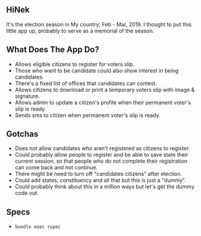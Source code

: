 ## HiNek

It's the election season in My country; Feb - Mar, 2019. I thought to put this little app up, probably to serve as a memorial of the season.

## What Does The App Do?

* Allows eligible citizens to register for voters slip.
* Those who want to be candidate could also show interest in being candidates.
* There's a fixed list of offices that candidates can contest.
* Allows citizens to download or print a temporary voters slip with image & signature.
* Allows admin to update a citizen's profile when their permanent voter's slip is ready.
* Sends sms to citizen when permanent voter's slip is ready.


## Gotchas
* Does not allow candidates who aren't registered as citizens to register.
* Could probably allow people to register and be able to save state their current session, so that people who do not complete their registration can come back and not continue.
* There might be need to turn off "candidates citizens" after election.
* Could add states, constituency and all that but this is just a "dummy".
* Could probably think about this in a million ways but let's get the dummy code out.


## Specs
* `bundle exec rspec`

